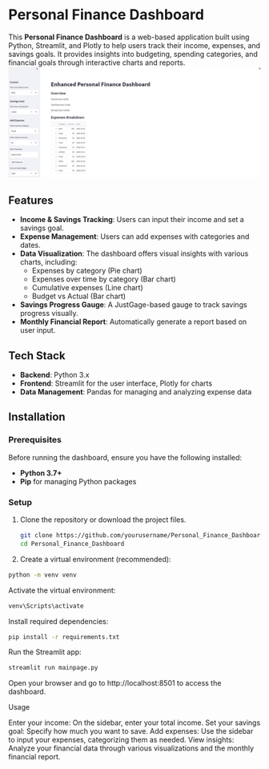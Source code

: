 # Personal Finance Dashboard

This **Personal Finance Dashboard** is a web-based application built using Python, Streamlit, and Plotly to help users track their income, expenses, and savings goals. It provides insights into budgeting, spending categories, and financial goals through interactive charts and reports.
![Personal Finance Dashboard](image/st1.png)


## Features

- **Income & Savings Tracking**: Users can input their income and set a savings goal.
- **Expense Management**: Users can add expenses with categories and dates.
- **Data Visualization**: The dashboard offers visual insights with various charts, including:
  - Expenses by category (Pie chart)
  - Expenses over time by category (Bar chart)
  - Cumulative expenses (Line chart)
  - Budget vs Actual (Bar chart)
- **Savings Progress Gauge**: A JustGage-based gauge to track savings progress visually.
- **Monthly Financial Report**: Automatically generate a report based on user input.

## Tech Stack

- **Backend**: Python 3.x
- **Frontend**: Streamlit for the user interface, Plotly for charts
- **Data Management**: Pandas for managing and analyzing expense data

## Installation

### Prerequisites

Before running the dashboard, ensure you have the following installed:

- **Python 3.7+**
- **Pip** for managing Python packages

### Setup

1. Clone the repository or download the project files.

   ```bash
   git clone https://github.com/yourusername/Personal_Finance_Dashboard.git
   cd Personal_Finance_Dashboard
   
2. Create a virtual environment (recommended):

  ```bash
  python -m venv venv
  ```

Activate the virtual environment:

  ```bash
  venv\Scripts\activate
  ```

Install required dependencies:

```bash
pip install -r requirements.txt
```

Run the Streamlit app:

```bash
streamlit run mainpage.py
```
Open your browser and go to http://localhost:8501 to access the dashboard.

Usage

  Enter your income: On the sidebar, enter your total income.
  Set your savings goal: Specify how much you want to save.
  Add expenses: Use the sidebar to input your expenses, categorizing them as needed.
  View insights: Analyze your financial data through various visualizations and the monthly financial report.
